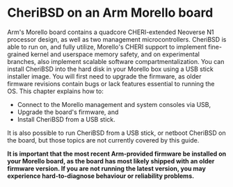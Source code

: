 # CheriBSD on an Arm Morello board

Arm's Morello board contains a quadcore CHERI-extended Neoverse N1 processor
design, as well as two management microcontrollers.
CheriBSD is able to run on, and fully utilize, Morello's CHERI support to
implement fine-grained kernel and userspace memory safety, and on experimental
branches, also implement scalable software compartmentalization.
You can install CheriBSD into the hard disk in your Morello box using a USB
stick installer image.
You will first need to upgrade the firmware, as older firmware revisions
contain bugs or lack features essential to running the OS.
This chapter explains how to:

- Connect to the Morello management and system consoles via USB,
- Upgrade the board's firmware, and
- Install CheriBSD from a USB stick.

It is also possible to run CheriBSD from a USB stick, or netboot CheriBSD on
the board, but those topics are not currently covered by this guide.

**It is important that the most recent Arm-provided firmware be installed on
your Morello board, as the board has most likely shipped with an older
firmware version.
If you are not running the latest version, you may experience hard-to-diagnose
behaviour or reliability problems.**

